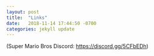 ```yaml
---
layout: post
title:  "Links"
date:   2018-11-14 17:44:50 -0700
categories: jekyll update
---
```


(Super Mario Bros Discord: <https://discord.gg/5CFbEDh>)
